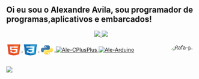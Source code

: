 ## Oi eu sou o Alexandre Avila, sou programador de programas,aplicativos e embarcados!
<div align="center">
  <a href="https://github.com/AlexandreAvila06/AlexandreAvila06.git">
  <img height="180em" src="https://github-readme-stats.vercel.app/api?username=AlexandreAvila06&show_icons=true&theme=tokyonight&include_all_commits=true&count_private=true"/>
  <img height="180em" src="https://github-readme-stats.vercel.app/api/top-langs/?username=AlexandreAvila06&layout=compact&langs_count=7&theme=tokyonight"/>
</div>
<div style="display: inline_block"><br>

  <img align="center" alt="Ale-HTML" height="30" width="40" src="https://raw.githubusercontent.com/devicons/devicon/master/icons/html5/html5-original.svg">
  <img align="center" alt="Ale-CSS" height="30" width="40" src="https://raw.githubusercontent.com/devicons/devicon/master/icons/css3/css3-original.svg">
  <img align="center" alt="Ale-Python" height="30" width="40" src="https://raw.githubusercontent.com/devicons/devicon/master/icons/python/python-original.svg">
  <img align="center" alt="Ale-CPlusPlus" height="30" width="40" src="https://img.shields.io/badge/C%2B%2B-00599C?style=for-the-badge&logo=c%2B%2B&logoColor=white">
  <img align="center" alt="Ale-Arduino" height="30" width="40" src="https://img.shields.io/badge/Arduino_IDE-00979D?style=for-the-badge&logo=arduino&logoColor=white">
  
  <img align="right" alt="Rafa-pic" height="150" style="border-radius:50px;" src="https://media.discordapp.net/attachments/851867710665261116/1045840022730977430/IMG-20221014-WA0070.jpg">
</div>
  
  ##
 
<div> 
  
  <a href = "mailto:alexandre.avila036@gmail.com"><img src="https://img.shields.io/badge/-Gmail-%23333?style=for-the-badge&logo=gmail&logoColor=white" target="_blank"></a>

</div>
